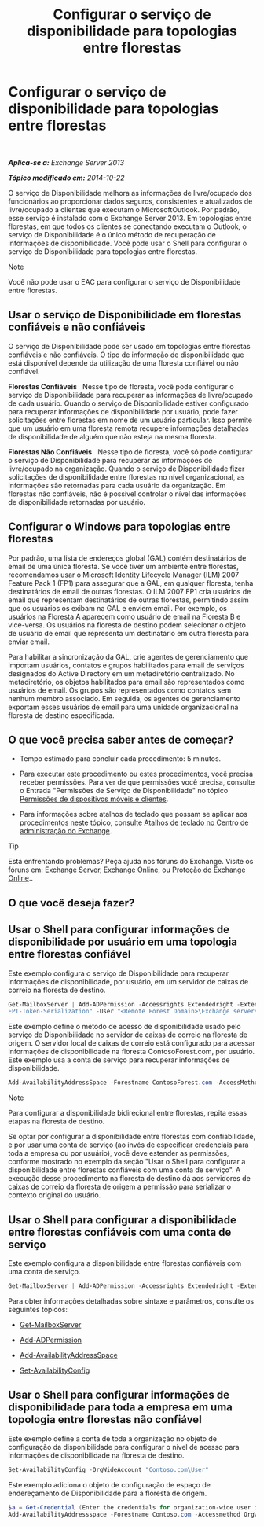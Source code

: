 ﻿---
title: 'Configurar o serviço de disponibilidade para topologias entre florestas'
TOCTitle: Configurar o serviço de disponibilidade para topologias entre florestas
ms:assetid: f1e7d407-f0d3-47a7-8cc3-03c5980445d5
ms:mtpsurl: https://technet.microsoft.com/pt-br/library/Bb125182(v=EXCHG.150)
ms:contentKeyID: 52058891
ms.date: 05/22/2018
mtps_version: v=EXCHG.150
ms.translationtype: MT
---

# Configurar o serviço de disponibilidade para topologias entre florestas

 

_**Aplica-se a:** Exchange Server 2013_

_**Tópico modificado em:** 2014-10-22_

O serviço de Disponibilidade melhora as informações de livre/ocupado dos funcionários ao proporcionar dados seguros, consistentes e atualizados de livre/ocupado a clientes que executam o MicrosoftOutlook. Por padrão, esse serviço é instalado com o Exchange Server 2013. Em topologias entre florestas, em que todos os clientes se conectando executam o Outlook, o serviço de Disponibilidade é o único método de recuperação de informações de disponibilidade. Você pode usar o Shell para configurar o serviço de Disponibilidade para topologias entre florestas.


> [!NOTE]  
> Você não pode usar o EAC para configurar o serviço de Disponibilidade entre florestas.



## Usar o serviço de Disponibilidade em florestas confiáveis e não confiáveis

O serviço de Disponibilidade pode ser usado em topologias entre florestas confiáveis e não confiáveis. O tipo de informação de disponibilidade que está disponível depende da utilização de uma floresta confiável ou não confiável.

**Florestas Confiáveis**   Nesse tipo de floresta, você pode configurar o serviço de Disponibilidade para recuperar as informações de livre/ocupado de cada usuário. Quando o serviço de Disponibilidade estiver configurado para recuperar informações de disponibilidade por usuário, pode fazer solicitações entre florestas em nome de um usuário particular. Isso permite que um usuário em uma floresta remota recupere informações detalhadas de disponibilidade de alguém que não esteja na mesma floresta.

**Florestas Não Confiáveis**   Nesse tipo de floresta, você só pode configurar o serviço de Disponibilidade para recuperar as informações de livre/ocupado na organização. Quando o serviço de Disponibilidade fizer solicitações de disponibilidade entre florestas no nível organizacional, as informações são retornadas para cada usuário da organização. Em florestas não confiáveis, não é possível controlar o nível das informações de disponibilidade retornadas por usuário.

## Configurar o Windows para topologias entre florestas

Por padrão, uma lista de endereços global (GAL) contém destinatários de email de uma única floresta. Se você tiver um ambiente entre florestas, recomendamos usar o Microsoft Identity Lifecycle Manager (ILM) 2007 Feature Pack 1 (FP1) para assegurar que a GAL, em qualquer floresta, tenha destinatários de email de outras florestas. O ILM 2007 FP1 cria usuários de email que representam destinatários de outras florestas, permitindo assim que os usuários os exibam na GAL e enviem email. Por exemplo, os usuários na Floresta A aparecem como usuário de email na Floresta B e vice-versa. Os usuários na floresta de destino podem selecionar o objeto de usuário de email que representa um destinatário em outra floresta para enviar email.

Para habilitar a sincronização da GAL, crie agentes de gerenciamento que importam usuários, contatos e grupos habilitados para email de serviços designados do Active Directory em um metadiretório centralizado. No metadiretório, os objetos habilitados para email são representados como usuários de email. Os grupos são representados como contatos sem nenhum membro associado. Em seguida, os agentes de gerenciamento exportam esses usuários de email para uma unidade organizacional na floresta de destino especificada.

## O que você precisa saber antes de começar?

  - Tempo estimado para concluir cada procedimento: 5 minutos.

  - Para executar este procedimento ou estes procedimentos, você precisa receber permissões. Para ver de que permissões você precisa, consulte o Entrada "Permissões de Serviço de Disponibilidade" no tópico [Permissões de dispositivos móveis e clientes](clients-and-mobile-devices-permissions-exchange-2013-help.md).

  - Para informações sobre atalhos de teclado que possam se aplicar aos procedimentos neste tópico, consulte [Atalhos de teclado no Centro de administração do Exchange](keyboard-shortcuts-in-the-exchange-admin-center-exchange-online-protection-help.md).


> [!TIP]  
> Está enfrentando problemas? Peça ajuda nos fóruns do Exchange. Visite os fóruns em: <A href="https://go.microsoft.com/fwlink/p/?linkid=60612">Exchange Server</A>, <A href="https://go.microsoft.com/fwlink/p/?linkid=267542">Exchange Online</A>, ou <A href="https://go.microsoft.com/fwlink/p/?linkid=285351">Proteção do Exchange Online</A>..



## O que você deseja fazer?

## Usar o Shell para configurar informações de disponibilidade por usuário em uma topologia entre florestas confiável

Este exemplo configura o serviço de Disponibilidade para recuperar informações de disponibilidade, por usuário, em um servidor de caixas de correio na floresta de destino.

```powershell
Get-MailboxServer | Add-ADPermission -Accessrights Extendedright -Extendedrights "ms-Exch-
EPI-Token-Serialization" -User "<Remote Forest Domain>\Exchange servers"
```

Este exemplo define o método de acesso de disponibilidade usado pelo serviço de Disponibilidade no servidor de caixas de correio na floresta de origem. O servidor local de caixas de correio está configurado para acessar informações de disponibilidade na floresta ContosoForest.com, por usuário. Este exemplo usa a conta de serviço para recuperar informações de disponibilidade.

```powershell
Add-AvailabilityAddressSpace -Forestname ContosoForest.com -AccessMethod PerUserFB -UseServiceAccount:$true
```

> [!NOTE]  
> Para configurar a disponibilidade bidirecional entre florestas, repita essas etapas na floresta de destino.


Se optar por configurar a disponibilidade entre florestas com confiabilidade, e por usar uma conta de serviço (ao invés de especificar credenciais para toda a empresa ou por usuário), você deve estender as permissões, conforme mostrado no exemplo da seção "Usar o Shell para configurar a disponibilidade entre florestas confiáveis com uma conta de serviço". A execução desse procedimento na floresta de destino dá aos servidores de caixas de correio da floresta de origem a permissão para serializar o contexto original do usuário.

## Usar o Shell para configurar a disponibilidade entre florestas confiáveis com uma conta de serviço

Este exemplo configura a disponibilidade entre florestas confiáveis com uma conta de serviço.

```powershell
Get-MailboxServer | Add-ADPermission -Accessrights Extendedright -Extendedright "ms-Exch-EPI-Token-Serialization" -User "<Remote Forest Domain>\Exchange servers"
```

Para obter informações detalhadas sobre sintaxe e parâmetros, consulte os seguintes tópicos:

  - [Get-MailboxServer](https://technet.microsoft.com/pt-br/library/bb123539\(v=exchg.150\))

  - [Add-ADPermission](https://technet.microsoft.com/pt-br/library/bb124403\(v=exchg.150\))

  - [Add-AvailabilityAddressSpace](https://technet.microsoft.com/pt-br/library/bb124122\(v=exchg.150\))

  - [Set-AvailabilityConfig](https://technet.microsoft.com/pt-br/library/bb124103\(v=exchg.150\))

## Usar o Shell para configurar informações de disponibilidade para toda a empresa em uma topologia entre florestas não confiável

Este exemplo define a conta de toda a organização no objeto de configuração da disponibilidade para configurar o nível de acesso para informações de disponibilidade na floresta de destino.

```powershell
Set-AvailabilityConfig -OrgWideAccount "Contoso.com\User"
```

Este exemplo adiciona o objeto de configuração de espaço de endereçamento de Disponibilidade para a floresta de origem.

```powershell
$a = Get-Credential (Enter the credentials for organization-wide user in Contoso.com domain)
Add-AvailabilityAddressspace -Forestname Contoso.com -Accessmethod OrgWideFB -Credential:$a
```